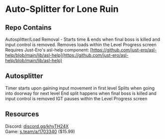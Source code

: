 # Auto-Splitter for Lone Ruin

## Repo Contains

Autosplitter/Load Removal - Starts time  & ends when final boss is killed and input control is removed. Removes loads within the Level Progress screen
Requires Just-Ero's asl-help component: [https://github.com/just-ero/asl-help/blob/main/lib/asl-help](https://github.com/just-ero/asl-help/blob/main/lib/asl-help)

## Autosplitter

Timer starts upon gaining input movement in first level
Splits when going into doorway for next level
End split happens when final boss is killed and input control is removed
IGT pauses within the Level Progress screen

## Resources

Discord: [discord.gg/khyTH24X](https://discord.gg/khyTH24X)  
Game: [s.team/a/1703340](https://s.team/a/1452070/) ($15.99)  
